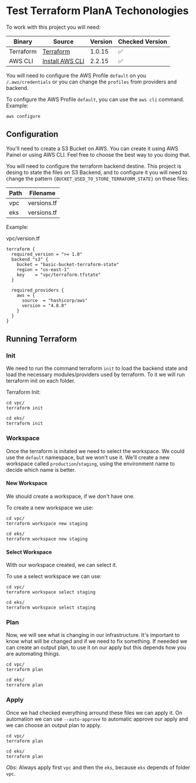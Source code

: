 # Test Terraform PlanA Techonologies

To work with this project you will need:

| Binary    | Source                                                                                           | Version | Checked Version    |
| --------- | ------------------------------------------------------------------------------------------------ | ------- | ------------------ |
| Terraform | [Terraform](https://www.terraform.io/downloads)                                                  | 1.0.15  | :white_check_mark: |
| AWS CLI   | [Install AWS CLI](https://docs.aws.amazon.com/cli/latest/userguide/getting-started-install.html) | 2.2.15  | :white_check_mark: |

You will need to configure the AWS Profile `default` on you `/.aws/credentials` or you can change the `profiles` from providers and backend.

To configure the AWS Profile `default`, you can use the `aws cli` command. Example:

```
aws configure
```

## Configuration

You'll need to create a S3 Bucket on AWS. You can create it using AWS Painel or using AWS CLI. Feel free to choose the best way to you doing that.

You will need to configure the terraform backend destine. This project is desing to state the files on S3 Backend, and to configure it you will need to change the pattern `{BUCKET_USED_TO_STORE_TERRAFORM_STATE}` on these files:

| Path | Filename    |
| ---- | ----------- |
| vpc  | versions.tf |
| eks  | versions.tf |

Example:

vpc/version.tf

```
terraform {
  required_version = ">= 1.0"
  backend "s3" {
    bucket = "basic-bucket-terraform-state"
    region = "us-east-1"
    key    = "vpc/terraform.tfstate"
  }

  required_providers {
    aws = {
      source  = "hashicorp/aws"
      version = "4.8.0"
    }
  }
}
```

## Running Terraform

### Init

We need to run the command terraform `init` to load the backend state and load the necessary modules/providers used by terraform. To it we will run terraform init on each folder.

Terraform Init:

```
cd vpc/
terraform init
```

```
cd eks/
terraform init
```

### Workspace

Once the terraform is initated we need to select the workspace. We could use the `default` namespace, but we won't use it. We'll create a new workspace called `production`/`staging`, using the environment name to decide which name is better.


#### New Workspace

We should create a workspace, if we don't have one.

To create a new workspace we use:

```
cd vpc/
terraform workspace new staging
```

```
cd eks/
terraform workspace new staging
```

#### Select Workspace

With our workspace created, we can select it.

To use a select workspace we can use:

```
cd vpc/
terraform workspace select staging
```

```
cd eks/
terraform workspace select staging
```

### Plan 

Now, we will see what is changing in our infrastructure. It's important to know what will be changed and if we need to fix something. If neeeded we can create an output plan, to use it on our apply but this depends how you are automating things.

```
cd vpc/
terraform plan
```

```
cd eks/
terraform plan
```

### Apply

Once we had checked everything arround these files we can apply it. On automation we can use `--auto-approve` to automatic approve our apply and we can choose an output plan to apply.

```
cd vpc/
terraform plan
```

```
cd eks/
terraform plan
```

_Obs_: Always apply first `vpc` and then the `eks`, because `eks` depends of folder `vpc`.
